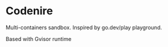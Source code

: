 # Сodenire

Multi-containers sandbox. Inspired by go.dev/play playground.

Based with Gvisor runtime

